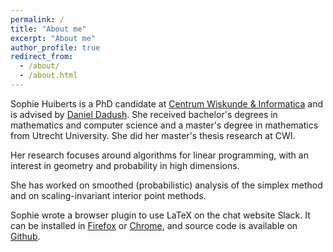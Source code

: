```yaml
---
permalink: /
title: "About me"
excerpt: "About me"
author_profile: true
redirect_from:
  - /about/
  - /about.html
---
```


Sophie Huiberts is a PhD candidate at [Centrum Wiskunde & Informatica](https://www.cwi.nl)
and is advised by [Daniel Dadush](https://homepages.cwi.nl/~dadush/). She received
bachelor's degrees in mathematics and computer science and a master's degree in mathematics from Utrecht
University. She did her master's thesis research at CWI.

Her research focuses around algorithms for linear programming, with an interest in geometry and
probability in high dimensions.

She has worked on smoothed (probabilistic) analysis of the simplex method and on scaling-invariant
interior point methods.

Sophie wrote a browser plugin to use LaTeX on the chat website Slack.
It can be installed in [Firefox](https://addons.mozilla.org/nl/firefox/addon/latex-in-slack/)
or [Chrome](https://chrome.google.com/webstore/detail/latex-in-slack/pfcfelfnpbnboelkjedecjipaibpnfja),
and source code is available on [Github](https://github.com/sophiehuiberts/katex-with-slack).
